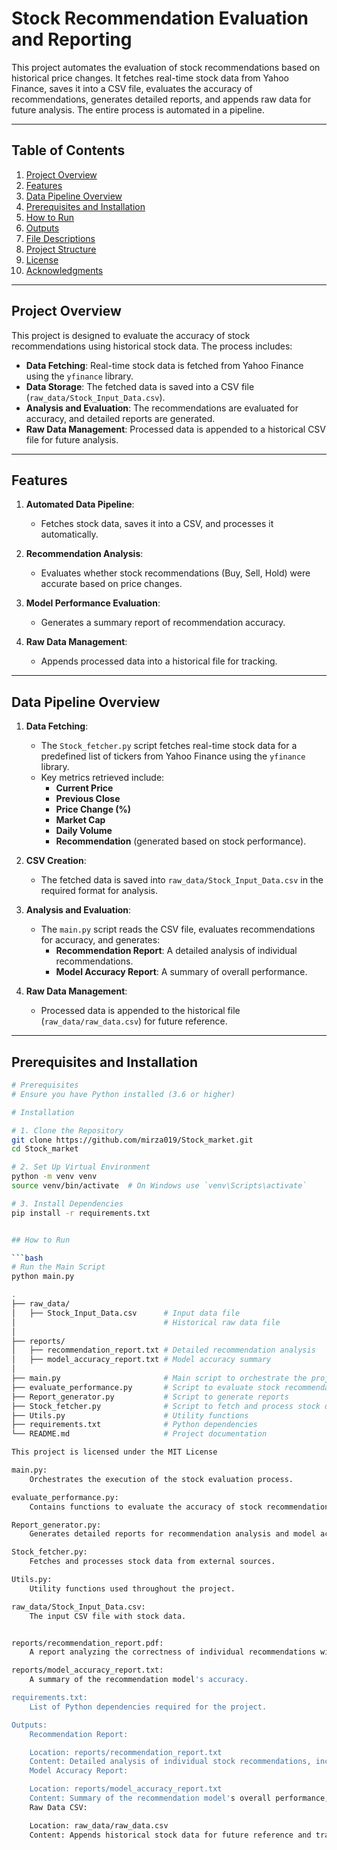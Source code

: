 # Stock Recommendation Evaluation and Reporting

This project automates the evaluation of stock recommendations based on historical price changes. It fetches real-time stock data from Yahoo Finance, saves it into a CSV file, evaluates the accuracy of recommendations, generates detailed reports, and appends raw data for future analysis. The entire process is automated in a pipeline.

---

## Table of Contents

1. [Project Overview](#project-overview)
2. [Features](#features)
3. [Data Pipeline Overview](#data-pipeline-overview)
4. [Prerequisites and Installation](#prerequisites-and-installation)
5. [How to Run](#how-to-run)
6. [Outputs](#outputs)
7. [File Descriptions](#file-descriptions)
8. [Project Structure](#project-structure)
9. [License](#license)
10. [Acknowledgments](#acknowledgments)

---

## Project Overview

This project is designed to evaluate the accuracy of stock recommendations using historical stock data. The process includes:
- **Data Fetching**: Real-time stock data is fetched from Yahoo Finance using the `yfinance` library.
- **Data Storage**: The fetched data is saved into a CSV file (`raw_data/Stock_Input_Data.csv`).
- **Analysis and Evaluation**: The recommendations are evaluated for accuracy, and detailed reports are generated.
- **Raw Data Management**: Processed data is appended to a historical CSV file for future analysis.

---

## Features

1. **Automated Data Pipeline**:
   - Fetches stock data, saves it into a CSV, and processes it automatically.

2. **Recommendation Analysis**:
   - Evaluates whether stock recommendations (Buy, Sell, Hold) were accurate based on price changes.

3. **Model Performance Evaluation**:
   - Generates a summary report of recommendation accuracy.

4. **Raw Data Management**:
   - Appends processed data into a historical file for tracking.

---

## Data Pipeline Overview

1. **Data Fetching**:
   - The `Stock_fetcher.py` script fetches real-time stock data for a predefined list of tickers from Yahoo Finance using the `yfinance` library.
   - Key metrics retrieved include:
     - **Current Price**
     - **Previous Close**
     - **Price Change (%)**
     - **Market Cap**
     - **Daily Volume**
     - **Recommendation** (generated based on stock performance).

2. **CSV Creation**:
   - The fetched data is saved into `raw_data/Stock_Input_Data.csv` in the required format for analysis.

3. **Analysis and Evaluation**:
   - The `main.py` script reads the CSV file, evaluates recommendations for accuracy, and generates:
     - **Recommendation Report**: A detailed analysis of individual recommendations.
     - **Model Accuracy Report**: A summary of overall performance.

4. **Raw Data Management**:
   - Processed data is appended to the historical file (`raw_data/raw_data.csv`) for future reference.

---

## Prerequisites and Installation

```bash
# Prerequisites
# Ensure you have Python installed (3.6 or higher)

# Installation

# 1. Clone the Repository
git clone https://github.com/mirza019/Stock_market.git
cd Stock_market

# 2. Set Up Virtual Environment
python -m venv venv
source venv/bin/activate  # On Windows use `venv\Scripts\activate`

# 3. Install Dependencies
pip install -r requirements.txt


## How to Run

```bash
# Run the Main Script
python main.py

.
├── raw_data/
│   ├── Stock_Input_Data.csv      # Input data file
│                                 # Historical raw data file
│
├── reports/
│   ├── recommendation_report.txt # Detailed recommendation analysis
│   ├── model_accuracy_report.txt # Model accuracy summary
│
├── main.py                       # Main script to orchestrate the project
├── evaluate_performance.py       # Script to evaluate stock recommendation accuracy
├── Report_generator.py           # Script to generate reports
├── Stock_fetcher.py              # Script to fetch and process stock data
├── Utils.py                      # Utility functions
├── requirements.txt              # Python dependencies
└── README.md                     # Project documentation

This project is licensed under the MIT License

main.py:
    Orchestrates the execution of the stock evaluation process.

evaluate_performance.py:
    Contains functions to evaluate the accuracy of stock recommendations.

Report_generator.py:
    Generates detailed reports for recommendation analysis and model accuracy.

Stock_fetcher.py:
    Fetches and processes stock data from external sources.

Utils.py:
    Utility functions used throughout the project.

raw_data/Stock_Input_Data.csv:
    The input CSV file with stock data.


reports/recommendation_report.pdf:
    A report analyzing the correctness of individual recommendations with current date.

reports/model_accuracy_report.txt:
    A summary of the recommendation model's accuracy.

requirements.txt:
    List of Python dependencies required for the project.

Outputs: 
    Recommendation Report:

    Location: reports/recommendation_report.txt
    Content: Detailed analysis of individual stock recommendations, including correctness and reasoning.
    Model Accuracy Report:

    Location: reports/model_accuracy_report.txt
    Content: Summary of the recommendation model's overall performance, including the total number of correct and incorrect recommendations.
    Raw Data CSV:

    Location: raw_data/raw_data.csv
    Content: Appends historical stock data for future reference and tracking.